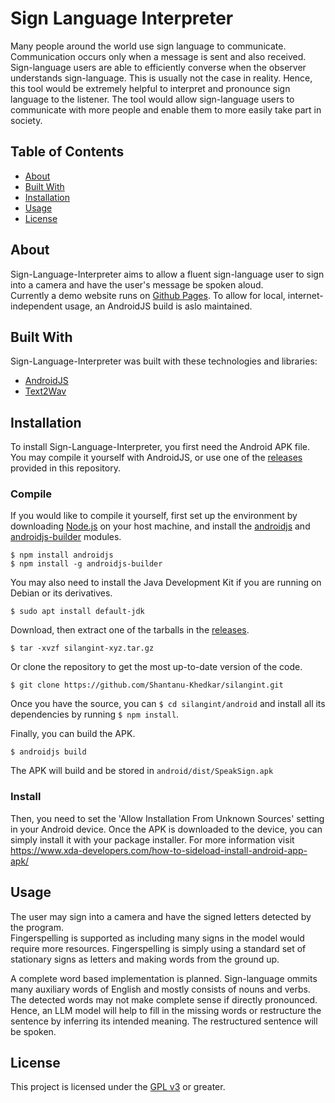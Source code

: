 # Sign Language Interpreter

Many people around the world use sign language to communicate. Communication occurs only when a message is sent and also received. Sign-language users are able to efficiently converse when the observer understands sign-language. This is usually not the case in reality. Hence, this tool would be extremely helpful to interpret and pronounce sign language to the listener. The tool would allow sign-language users to communicate with more people and enable them to more easily take part in society.

## Table of Contents

- [About](#about)
- [Built With](#built-with)
- [Installation](#installation)
- [Usage](#usage)
- [License](#license)

## About

Sign-Language-Interpreter aims to allow a fluent sign-language user to sign into a camera and have the user's message be spoken aloud.  
Currently a demo website runs on [Github Pages](https://shantanu-khedkar.github.io/silangint/). To allow for local, internet-independent usage, an AndroidJS build is aslo maintained.

## Built With

Sign-Language-Interpreter was built with these technologies and libraries:

- [AndroidJS](https://github.com/android-js/)
- [Text2Wav](https://www.npmjs.com/package/text2wav)

## Installation

To install Sign-Language-Interpreter, you first need the Android APK file. You may compile it yourself with AndroidJS, or use one of the [releases](https://github.com/Shantanu-Khedkar/silangint/tags) provided in this repository.

### Compile

If you would like to compile it yourself, first set up the environment by downloading [Node.js](https://nodejs.org/en) on your host machine, and install the [androidjs](https://www.npmjs.com/package/androidjs) and [androidjs-builder](https://www.npmjs.com/package/androidjs-builder) modules.

 `$ npm install androidjs`  
`$ npm install -g androidjs-builder`  

You may also need to install the Java Development Kit if you are running on Debian or its derivatives.  

`$ sudo apt install default-jdk`  

Download, then extract one of the tarballs in the [releases](https://github.com/Shantanu-Khedkar/silangint/tags).  

`$ tar -xvzf silangint-xyz.tar.gz`  

Or clone the repository to get the most up-to-date version of the code.  

`$ git clone https://github.com/Shantanu-Khedkar/silangint.git`  

Once you have the source, you can `$ cd silangint/android` and install all its dependencies by running `$ npm install`.
  
Finally, you can build the APK.  

 `$ androidjs build`  
 
The APK will build and be stored in `android/dist/SpeakSign.apk`

### Install

Then, you need to set the 'Allow Installation From Unknown Sources' setting in your Android device. Once the APK is downloaded to the device, you can simply install it with your package installer. For more information visit https://www.xda-developers.com/how-to-sideload-install-android-app-apk/

## Usage

The user may sign into a camera and have the signed letters detected by the program.  
Fingerspelling is supported as including many signs in the model would require more resources. Fingerspelling is simply using a standard set of stationary signs as letters and making words from the ground up.

A complete word based implementation is planned. Sign-language ommits many auxiliary words of English and mostly consists of nouns and verbs. The detected words may not make complete sense if directly pronounced. Hence, an LLM model will help to fill in the missing words or restructure the sentence by inferring its intended meaning. The restructured sentence will be spoken.

## License

This project is licensed under the [GPL v3](https://www.gnu.org/licenses/gpl-3.0.en.html) or greater.
